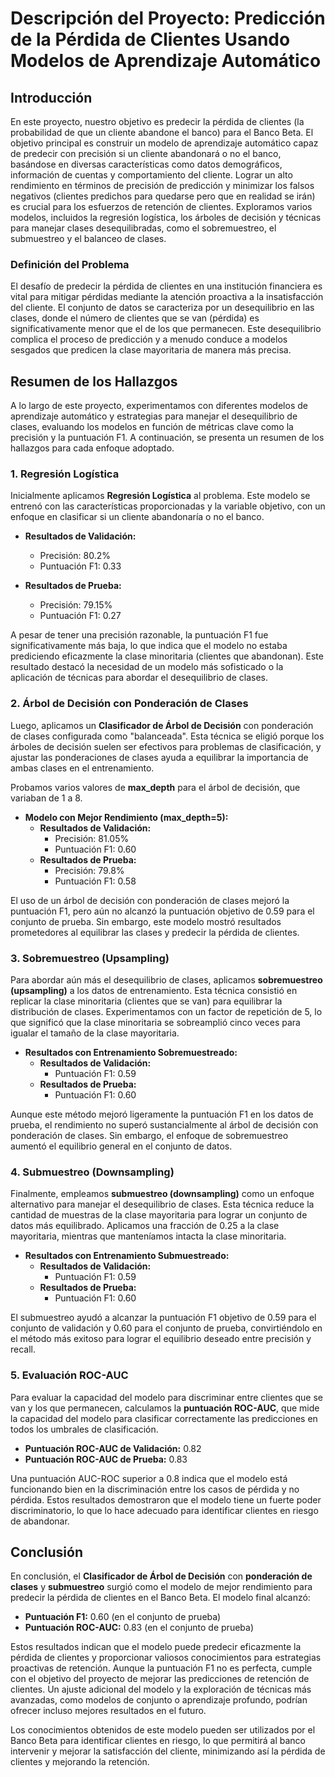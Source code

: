 # Descripción del Proyecto: Predicción de la Pérdida de Clientes Usando Modelos de Aprendizaje Automático

## Introducción

En este proyecto, nuestro objetivo es predecir la pérdida de clientes (la probabilidad de que un cliente abandone el banco) para el Banco Beta. El objetivo principal es construir un modelo de aprendizaje automático capaz de predecir con precisión si un cliente abandonará o no el banco, basándose en diversas características como datos demográficos, información de cuentas y comportamiento del cliente. Lograr un alto rendimiento en términos de precisión de predicción y minimizar los falsos negativos (clientes predichos para quedarse pero que en realidad se irán) es crucial para los esfuerzos de retención de clientes. Exploramos varios modelos, incluidos la regresión logística, los árboles de decisión y técnicas para manejar clases desequilibradas, como el sobremuestreo, el submuestreo y el balanceo de clases.

### Definición del Problema

El desafío de predecir la pérdida de clientes en una institución financiera es vital para mitigar pérdidas mediante la atención proactiva a la insatisfacción del cliente. El conjunto de datos se caracteriza por un desequilibrio en las clases, donde el número de clientes que se van (pérdida) es significativamente menor que el de los que permanecen. Este desequilibrio complica el proceso de predicción y a menudo conduce a modelos sesgados que predicen la clase mayoritaria de manera más precisa.

## Resumen de los Hallazgos

A lo largo de este proyecto, experimentamos con diferentes modelos de aprendizaje automático y estrategias para manejar el desequilibrio de clases, evaluando los modelos en función de métricas clave como la precisión y la puntuación F1. A continuación, se presenta un resumen de los hallazgos para cada enfoque adoptado.

### 1. Regresión Logística

Inicialmente aplicamos **Regresión Logística** al problema. Este modelo se entrenó con las características proporcionadas y la variable objetivo, con un enfoque en clasificar si un cliente abandonaría o no el banco.

- **Resultados de Validación:** 
   - Precisión: 80.2%
   - Puntuación F1: 0.33

- **Resultados de Prueba:** 
   - Precisión: 79.15%
   - Puntuación F1: 0.27

A pesar de tener una precisión razonable, la puntuación F1 fue significativamente más baja, lo que indica que el modelo no estaba prediciendo eficazmente la clase minoritaria (clientes que abandonan). Este resultado destacó la necesidad de un modelo más sofisticado o la aplicación de técnicas para abordar el desequilibrio de clases.

### 2. Árbol de Decisión con Ponderación de Clases

Luego, aplicamos un **Clasificador de Árbol de Decisión** con ponderación de clases configurada como "balanceada". Esta técnica se eligió porque los árboles de decisión suelen ser efectivos para problemas de clasificación, y ajustar las ponderaciones de clases ayuda a equilibrar la importancia de ambas clases en el entrenamiento.

Probamos varios valores de **max_depth** para el árbol de decisión, que variaban de 1 a 8.

- **Modelo con Mejor Rendimiento (max_depth=5):**
   - **Resultados de Validación:** 
     - Precisión: 81.05%
     - Puntuación F1: 0.60
   - **Resultados de Prueba:**
     - Precisión: 79.8%
     - Puntuación F1: 0.58

El uso de un árbol de decisión con ponderación de clases mejoró la puntuación F1, pero aún no alcanzó la puntuación objetivo de 0.59 para el conjunto de prueba. Sin embargo, este modelo mostró resultados prometedores al equilibrar las clases y predecir la pérdida de clientes.

### 3. Sobremuestreo (Upsampling)

Para abordar aún más el desequilibrio de clases, aplicamos **sobremuestreo (upsampling)** a los datos de entrenamiento. Esta técnica consistió en replicar la clase minoritaria (clientes que se van) para equilibrar la distribución de clases. Experimentamos con un factor de repetición de 5, lo que significó que la clase minoritaria se sobreamplió cinco veces para igualar el tamaño de la clase mayoritaria.

- **Resultados con Entrenamiento Sobremuestreado:**
   - **Resultados de Validación:** 
     - Puntuación F1: 0.59
   - **Resultados de Prueba:**
     - Puntuación F1: 0.60

Aunque este método mejoró ligeramente la puntuación F1 en los datos de prueba, el rendimiento no superó sustancialmente al árbol de decisión con ponderación de clases. Sin embargo, el enfoque de sobremuestreo aumentó el equilibrio general en el conjunto de datos.

### 4. Submuestreo (Downsampling)

Finalmente, empleamos **submuestreo (downsampling)** como un enfoque alternativo para manejar el desequilibrio de clases. Esta técnica reduce la cantidad de muestras de la clase mayoritaria para lograr un conjunto de datos más equilibrado. Aplicamos una fracción de 0.25 a la clase mayoritaria, mientras que manteníamos intacta la clase minoritaria.

- **Resultados con Entrenamiento Submuestreado:**
   - **Resultados de Validación:** 
     - Puntuación F1: 0.59
   - **Resultados de Prueba:**
     - Puntuación F1: 0.60

El submuestreo ayudó a alcanzar la puntuación F1 objetivo de 0.59 para el conjunto de validación y 0.60 para el conjunto de prueba, convirtiéndolo en el método más exitoso para lograr el equilibrio deseado entre precisión y recall.

### 5. Evaluación ROC-AUC

Para evaluar la capacidad del modelo para discriminar entre clientes que se van y los que permanecen, calculamos la **puntuación ROC-AUC**, que mide la capacidad del modelo para clasificar correctamente las predicciones en todos los umbrales de clasificación.

- **Puntuación ROC-AUC de Validación:** 0.82
- **Puntuación ROC-AUC de Prueba:** 0.83

Una puntuación AUC-ROC superior a 0.8 indica que el modelo está funcionando bien en la discriminación entre los casos de pérdida y no pérdida. Estos resultados demostraron que el modelo tiene un fuerte poder discriminatorio, lo que lo hace adecuado para identificar clientes en riesgo de abandonar.

## Conclusión

En conclusión, el **Clasificador de Árbol de Decisión** con **ponderación de clases** y **submuestreo** surgió como el modelo de mejor rendimiento para predecir la pérdida de clientes en el Banco Beta. El modelo final alcanzó:

- **Puntuación F1:** 0.60 (en el conjunto de prueba)
- **Puntuación ROC-AUC:** 0.83 (en el conjunto de prueba)

Estos resultados indican que el modelo puede predecir eficazmente la pérdida de clientes y proporcionar valiosos conocimientos para estrategias proactivas de retención. Aunque la puntuación F1 no es perfecta, cumple con el objetivo del proyecto de mejorar las predicciones de retención de clientes. Un ajuste adicional del modelo y la exploración de técnicas más avanzadas, como modelos de conjunto o aprendizaje profundo, podrían ofrecer incluso mejores resultados en el futuro.

Los conocimientos obtenidos de este modelo pueden ser utilizados por el Banco Beta para identificar clientes en riesgo, lo que permitirá al banco intervenir y mejorar la satisfacción del cliente, minimizando así la pérdida de clientes y mejorando la retención.
